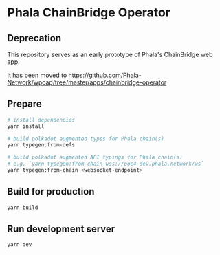 # Phala ChainBridge Operator

## Deprecation

This repository serves as an early prototype of Phala's ChainBridge web app.

It has been moved to https://github.com/Phala-Network/wpcap/tree/master/apps/chainbridge-operator

## Prepare

```sh
# install dependencies
yarn install

# build polkadot augmented types for Phala chain(s)
yarn typegen:from-defs

# build polkadot augmented API typings for Phala chain(s)
# e.g. `yarn typegen:from-chain wss://poc4-dev.phala.network/ws`
yarn typegen:from-chain <websocket-endpoint>
```

## Build for production

```sh
yarn build
```

## Run development server

```sh
yarn dev
```
